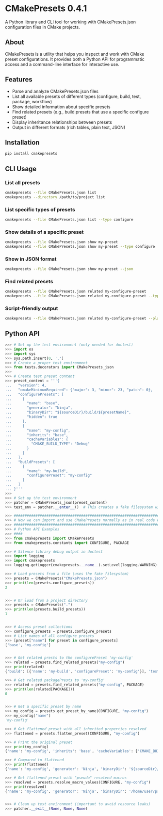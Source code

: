 [//]: # (x-release-please-start-version)
# CMakePresets 0.4.1
[//]: # (x-release-please-end)


A Python library and CLI tool for working with CMakePresets.json configuration files in CMake projects.

## About

CMakePresets is a utility that helps you inspect and work with CMake preset configurations. It provides both a Python API for programmatic access and a command-line interface for interactive use.

## Features

- Parse and analyze CMakePresets.json files
- List all available presets of different types (configure, build, test, package, workflow)
- Show detailed information about specific presets
- Find related presets (e.g., build presets that use a specific configure preset)
- Display inheritance relationships between presets
- Output in different formats (rich tables, plain text, JSON)

## Installation

```bash
pip install cmakepresets
```

## CLI Usage

### List all presets

```bash
cmakepresets --file CMakePresets.json list
cmakepresets --directory /path/to/project list
```

### List specific types of presets

```bash
cmakepresets --file CMakePresets.json list --type configure
```

### Show details of a specific preset

```bash
cmakepresets --file CMakePresets.json show my-preset
cmakepresets --file CMakePresets.json show my-preset --type configure
```

### Show in JSON format

```bash
cmakepresets --file CMakePresets.json show my-preset --json
```

### Find related presets

```bash
cmakepresets --file CMakePresets.json related my-configure-preset
cmakepresets --file CMakePresets.json related my-configure-preset --type build
```

### Script-friendly output

```bash
cmakepresets --file CMakePresets.json related my-configure-preset --plain
```

## Python API

```python
>>> # Set up the test environment (only needed for doctest)
>>> import os
>>> import sys
>>> sys.path.insert(0, '.')
>>> # Create a proper test environment
>>> from tests.decorators import CMakePresets_json
>>>
>>> # Create test preset content
>>> preset_content = '''{
...   "version": 4,
...   "cmakeMinimumRequired": {"major": 3, "minor": 23, "patch": 0},
...   "configurePresets": [
...     {
...       "name": "base",
...       "generator": "Ninja",
...       "binaryDir": "${sourceDir}/build/${presetName}",
...       "hidden": true
...     },
...     {
...       "name": "my-config",
...       "inherits": "base",
...       "cacheVariables": {
...         "CMAKE_BUILD_TYPE": "Debug"
...       }
...     }
...   ],
...   "buildPresets": [
...     {
...       "name": "my-build",
...       "configurePreset": "my-config"
...     }
...   ]
... }'''
>>>
>>> # Set up the test environment
>>> patcher = CMakePresets_json(preset_content)
>>> test_env = patcher.__enter__()  # This creates a fake filesystem with CMakePresets.json

>>> ###################################################################
>>> # Now we can import and use CMakePresets normally as in real code #
>>> ###################################################################
>>> # Python API Examples
>>> ####
>>> from cmakepresets import CMakePresets
>>> from cmakepresets.constants import CONFIGURE, PACKAGE

>>> # Silence library debug output in doctest
>>> import logging
>>> import cmakepresets
>>> logging.getLogger(cmakepresets.__name__).setLevel(logging.WARNING)

>>> # Load presets from a file (uses the fake filesystem)
>>> presets = CMakePresets("CMakePresets.json")
>>> print(len(presets.configure_presets))
2


>>> # Or load from a project directory
>>> presets = CMakePresets(".")
>>> print(len(presets.build_presets))
1


>>> # Access preset collections
>>> configure_presets = presets.configure_presets
>>> # List names of all configure presets
>>> [preset["name"] for preset in configure_presets]
['base', 'my-config']


>>> # Get related prests to the configurePreset 'my-config'
>>> related = presets.find_related_presets("my-config")
>>> print(related)
{'build': [{'name': 'my-build', 'configurePreset': 'my-config'}], 'test': [], 'package': []}

>>> # Get related packagePrests to 'my-config'
>>> related = presets.find_related_presets("my-config", PACKAGE)
>>> print(len(related[PACKAGE]))
0


>>> # Get a specific preset by name
>>> my_config = presets.get_preset_by_name(CONFIGURE, "my-config")
>>> my_config["name"]
'my-config'

>>> # Get flattened preset with all inherited properties resolved
>>> flattened = presets.flatten_preset(CONFIGURE, "my-config")

>>> # Print the original preset
>>> print(my_config)
{'name': 'my-config', 'inherits': 'base', 'cacheVariables': {'CMAKE_BUILD_TYPE': 'Debug'}}

>>> # Compared to flattened
>>> print(flattened)
{'name': 'my-config', 'generator': 'Ninja', 'binaryDir': '${sourceDir}/build/${presetName}', 'cacheVariables': {'CMAKE_BUILD_TYPE': 'Debug'}}

>>> # Get flattened preset with "pseudo" resolved macros
>>> resolved = presets.resolve_macro_values(CONFIGURE, "my-config")
>>> print(resolved)
{'name': 'my-config', 'generator': 'Ninja', 'binaryDir': '/home/user/project/build/my-config', 'cacheVariables': {'CMAKE_BUILD_TYPE': 'Debug'}}


>>> # Clean up test environment (important to avoid resource leaks)
>>> patcher.__exit__(None, None, None)

```
